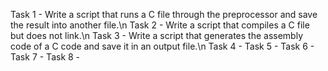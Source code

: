 Task 1 - Write a script that runs a C file through the preprocessor and save the result into another file.\n
Task 2 - Write a script that compiles a C file but does not link.\n
Task 3 - Write a script that generates the assembly code of a C code and save it in an output file.\n
Task 4 -
Task 5 -
Task 6 -
Task 7 -
Task 8 -

